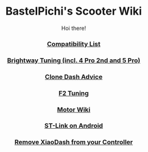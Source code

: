 <div style="text-align:center">
<h1>BastelPichi's Scooter Wiki</h1>
Hoi there!
<h3><a href="https://wiki.bastelpichi.de/compatibility">Compatibility List</a></h3>
<h3><a href="https://wiki.bastelpichi.de/brightway">Brightway Tuning (incl. 4 Pro 2nd and 5 Pro)</a></h3>
<h3><a href="https://wiki.bastelpichi.de/clone-dashes">Clone Dash Advice</a></h3>
<h3><a href="https://wiki.bastelpichi.de/f2">F2 Tuning</a></h3>
<h3><a href="https://wiki.bastelpichi.de/motors">Motor Wiki</a></h3>
<h3><a href="https://wiki.bastelpichi.de/stlink-android">ST-Link on Android</a></h3>
<h3><a href="https://wiki.bastelpichi.de/unxiaotrash">Remove XiaoDash from your Controller</a></h3>
</div>

